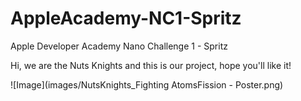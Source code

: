 # AppleAcademy-NC1-Spritz
Apple Developer Academy Nano Challenge 1 - Spritz 

Hi, we are the Nuts Knights and this is our project, hope you'll like it!


![Image](images/NutsKnights_Fighting AtomsFission - Poster.png)
